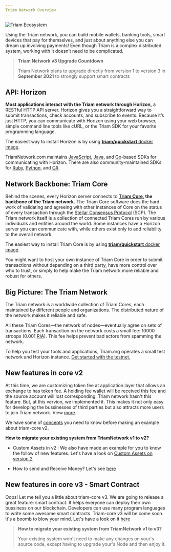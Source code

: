 ```yaml
---
Triam Network Overview
---
```

![Triam Ecosystem](https://www.Triam.org/wp-content/uploads/2016/06/Triam-Ecosystem-v031.png)

Using the Triam network, you can build mobile wallets, banking tools, smart devices that pay for themselves, and just about anything else you can dream up involving payments! Even though Triam is a complex distributed system, working with it doesn’t need to be complicated.

> **Triam Network v3 Upgrade Countdown**
> 
> Triam Network plans to upgrade directly from version 1 to version 3 in **September 2021** to strongly support smart contracts

## API: Horizon

**Most applications interact with the Triam network through Horizon,** a RESTful HTTP API server. Horizon gives you a straightforward way to submit transactions, check accounts, and subscribe to events. Because it’s just HTTP, you can communicate with Horizon using your web browser, simple command line tools like cURL, or the Triam SDK for your favorite programming language.

The easiest way to install Horizon is by using [**triam/quickstart** docker image](https://hub.docker.com/r/triam/quickstart/).

TriamNetwork.com maintains [JavaScript](https://github.com/triamnetwork/js-triam-sdk), [Java](https://github.com/triamnetwork/java-triam-sdk), and [Go](https://github.com/triamnetwork/go/tree/master/clients/horizon)-based SDKs for communicating with Horizon. There are also community-maintained SDKs for [Ruby](https://github.com/triamnetwork/ruby-triam-sdk), [Python](https://github.com/triamnetwork/py-triam-base), and [C#](https://github.com/QuantozTechnology/csharp-triam-base).

## Network Backbone: Triam Core

Behind the scenes, every Horizon server connects to **[Triam Core](../../triam-core/learn/admin.html), the backbone of the Triam network.** The Triam Core software does the hard work of validating and agreeing with other instances of Core on the status of every transaction through the [Stellar Consensus Protocol](../concepts/scp.html) (SCP). The Triam network itself is a collection of connected Triam Cores run by various individuals and entities around the world. Some instances have a Horizon server you can communicate with, while others exist only to add reliability to the overall network.

The easiest way to install Triam Core is by using [**triam/quickstart** docker image](https://hub.docker.com/r/triam/quickstart/).

You might want to host your own instance of Triam Core in order to submit transactions without depending on a third party, have more control over who to trust, or simply to help make the Triam network more reliable and robust for others.

## Big Picture: The Triam Network

The Triam network is a worldwide collection of Triam Cores, each maintained by different people and organizations. The distributed nature of the network makes it reliable and safe.

All these Triam Cores—the network of nodes—eventually agree on sets of transactions. Each transaction on the network costs a small fee: 10000 stroops (0.001 <abbr title="Lumens">RIA</abbr>). This fee helps prevent bad actors from spamming the network.

To help you test your tools and applications, Triam.org operates a small test network and Horizon instance. [Get started with the testnet.](../concepts/test-net.md)


## New features in core v2

At this time, we are customizing token fee at application layer that allows an exchange to has token fee. A holding fee wallet will be received this fee and the source account will lost corresponding. Triam network hasn't this feature. But, at this vervion, we implemented it. This makes it not only easy for developing the bussinesses of third parties but also attracts more users to join Triam network. View [more](docs/new_features_in_version2.md). <br>

We have some of [concepts](docs/guides/concepts/new-concepts-v2.md) you need to know before making an example about triam-core v2. 


**How to migrate your existing system from TriamNetwork v1 to v2?**

- Custom Assets in v2 : We also have made an example for you to know the follow of new features. Let's have a look on [Custom Assets on version 2](docs/guides/walk-throughs/custom-assets-v2.md)

- How to send and Receive Money? Let's see [here](docs/guides/walk-throughs/transactions-v2.md)


## New features in core v3 - Smart Contract

Oops! Let me tell you a little about triam-core v3. We are going to release a great feature: smart contract. It helps everyone can deploy their own bussiness on our blockchain. Developers can use many program languages to write some awesome smart contracts. Triam-core v3 will be come soon. It's a boomb to blow your mind. Let's have a look on it [here](docs/contract/overview?id=overview)


> **How to migrate your existing system from TriamNetwork v1 to v3?**
>
> Your existing system won't need to make any changes on your's source code, except having to upgrade your's Node and then enjoy it.

<!-- <div class="sequence-navigation">
  <a class="button button--next" href="create-account.html">Next: Create an Account</a>
</div> -->
